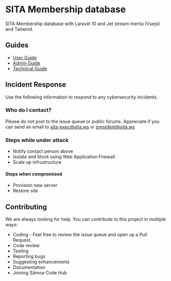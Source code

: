 # SITA Membership database

SITA Membership database with Laravel 10 and Jet stream Inertia (Vuejs) and Tailwind.

## Guides

* [User Guide](docs/guides/user_guide.md)
* [Admin Guide](docs/guides/admin_guide.md)
* [Technical Guide](docs/guides/tech_guide.md)

## Incident Response

Use the following information to respond to any cybersecurity incidents.

### Who do I contact?

Please do not post to the issue queue or public forums. Appreciate if you can
send an email to sita-exec@sita.ws or president@sita.ws

### Steps while under attack

* Notify contact person above
* Isolate and block using Web Application Firewall
* Scale up infrustructure

#### Steps when compromised

* Provision new server
* Restore site

## Contributing

We are always looking for help. You can contribute to this project in multiple ways:

* Coding - Feel free to review the issue queue and open up a Pull Request.
* Code review
* Testing
* Reporting bugs
* Suggesting enhancements
* Documentation
* Joining Sāmoa Code Hub
